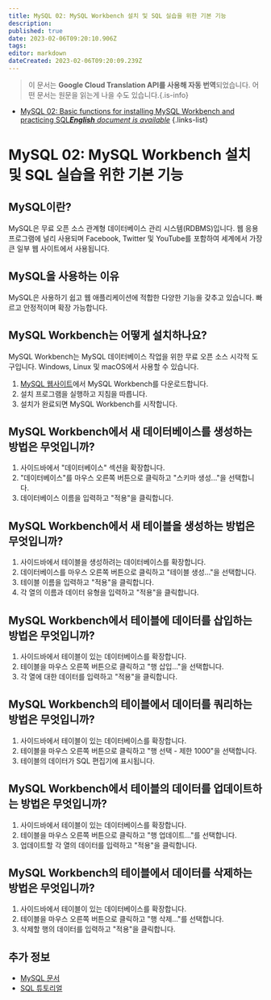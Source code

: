```yaml
---
title: MySQL 02: MySQL Workbench 설치 및 SQL 실습을 위한 기본 기능
description: 
published: true
date: 2023-02-06T09:20:10.906Z
tags: 
editor: markdown
dateCreated: 2023-02-06T09:20:09.239Z
---
```


> 이 문서는 **Google Cloud Translation API를 사용해 자동 번역**되었습니다.
어떤 문서는 원문을 읽는게 나을 수도 있습니다.{.is-info}



- [MySQL 02: Basic functions for installing MySQL Workbench and practicing SQL***English** document is available*](/en/Knowledge-base/mysql-for-planner-marketers/Learning/mysql-02-basic-functions-for-installing-mysql-workbench-and-practicing-sql)
{.links-list}


# MySQL 02: MySQL Workbench 설치 및 SQL 실습을 위한 기본 기능

## MySQL이란?
MySQL은 무료 오픈 소스 관계형 데이터베이스 관리 시스템(RDBMS)입니다. 웹 응용 프로그램에 널리 사용되며 Facebook, Twitter 및 YouTube를 포함하여 세계에서 가장 큰 일부 웹 사이트에서 사용됩니다.

## MySQL을 사용하는 이유
MySQL은 사용하기 쉽고 웹 애플리케이션에 적합한 다양한 기능을 갖추고 있습니다. 빠르고 안정적이며 확장 가능합니다.

## MySQL Workbench는 어떻게 설치하나요?
MySQL Workbench는 MySQL 데이터베이스 작업을 위한 무료 오픈 소스 시각적 도구입니다. Windows, Linux 및 macOS에서 사용할 수 있습니다.

1. [MySQL 웹사이트](https://www.mysql.com/products/workbench/)에서 MySQL Workbench를 다운로드합니다.
2. 설치 프로그램을 실행하고 지침을 따릅니다.
3. 설치가 완료되면 MySQL Workbench를 시작합니다.

## MySQL Workbench에서 새 데이터베이스를 생성하는 방법은 무엇입니까?
1. 사이드바에서 "데이터베이스" 섹션을 확장합니다.
2. "데이터베이스"를 마우스 오른쪽 버튼으로 클릭하고 "스키마 생성..."을 선택합니다.
3. 데이터베이스 이름을 입력하고 "적용"을 클릭합니다.

## MySQL Workbench에서 새 테이블을 생성하는 방법은 무엇입니까?
1. 사이드바에서 테이블을 생성하려는 데이터베이스를 확장합니다.
2. 데이터베이스를 마우스 오른쪽 버튼으로 클릭하고 "테이블 생성..."을 선택합니다.
3. 테이블 이름을 입력하고 "적용"을 클릭합니다.
4. 각 열의 이름과 데이터 유형을 입력하고 "적용"을 클릭합니다.

## MySQL Workbench에서 테이블에 데이터를 삽입하는 방법은 무엇입니까?
1. 사이드바에서 테이블이 있는 데이터베이스를 확장합니다.
2. 테이블을 마우스 오른쪽 버튼으로 클릭하고 "행 삽입..."을 선택합니다.
3. 각 열에 대한 데이터를 입력하고 "적용"을 클릭합니다.

## MySQL Workbench의 테이블에서 데이터를 쿼리하는 방법은 무엇입니까?
1. 사이드바에서 테이블이 있는 데이터베이스를 확장합니다.
2. 테이블을 마우스 오른쪽 버튼으로 클릭하고 "행 선택 - 제한 1000"을 선택합니다.
3. 테이블의 데이터가 SQL 편집기에 표시됩니다.

## MySQL Workbench에서 테이블의 데이터를 업데이트하는 방법은 무엇입니까?
1. 사이드바에서 테이블이 있는 데이터베이스를 확장합니다.
2. 테이블을 마우스 오른쪽 버튼으로 클릭하고 "행 업데이트..."를 선택합니다.
3. 업데이트할 각 열의 데이터를 입력하고 "적용"을 클릭합니다.

## MySQL Workbench의 테이블에서 데이터를 삭제하는 방법은 무엇입니까?
1. 사이드바에서 테이블이 있는 데이터베이스를 확장합니다.
2. 테이블을 마우스 오른쪽 버튼으로 클릭하고 "행 삭제..."를 선택합니다.
3. 삭제할 행의 데이터를 입력하고 "적용"을 클릭합니다.

## 추가 정보
- [MySQL 문서](https://dev.mysql.com/doc/)
- [SQL 튜토리얼](https://www.w3schools.com/sql/)